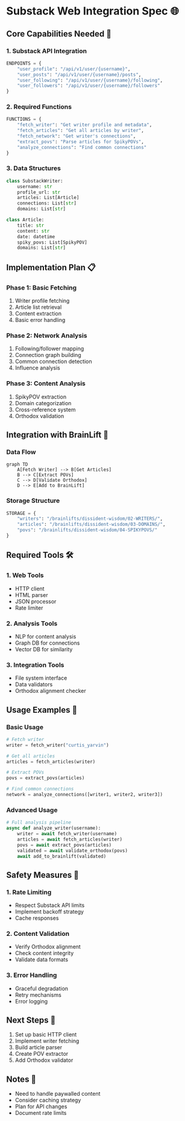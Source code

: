 # Substack Web Integration Spec 🌐

## Core Capabilities Needed 🎯

### 1. Substack API Integration
```python
ENDPOINTS = {
    "user_profile": "/api/v1/user/{username}",
    "user_posts": "/api/v1/user/{username}/posts",
    "user_following": "/api/v1/user/{username}/following",
    "user_followers": "/api/v1/user/{username}/followers"
}
```

### 2. Required Functions
```python
FUNCTIONS = {
    "fetch_writer": "Get writer profile and metadata",
    "fetch_articles": "Get all articles by writer",
    "fetch_network": "Get writer's connections",
    "extract_povs": "Parse articles for SpikyPOVs",
    "analyze_connections": "Find common connections"
}
```

### 3. Data Structures
```python
class SubstackWriter:
    username: str
    profile_url: str
    articles: List[Article]
    connections: List[str]
    domains: List[str]

class Article:
    title: str
    content: str
    date: datetime
    spiky_povs: List[SpikyPOV]
    domains: List[str]
```

## Implementation Plan 📋

### Phase 1: Basic Fetching
1. Writer profile fetching
2. Article list retrieval
3. Content extraction
4. Basic error handling

### Phase 2: Network Analysis
1. Following/follower mapping
2. Connection graph building
3. Common connection detection
4. Influence analysis

### Phase 3: Content Analysis
1. SpikyPOV extraction
2. Domain categorization
3. Cross-reference system
4. Orthodox validation

## Integration with BrainLift 🔄

### Data Flow
```mermaid
graph TD
    A[Fetch Writer] --> B[Get Articles]
    B --> C[Extract POVs]
    C --> D[Validate Orthodox]
    D --> E[Add to BrainLift]
```

### Storage Structure
```python
STORAGE = {
    "writers": "/brainlifts/dissident-wisdom/02-WRITERS/",
    "articles": "/brainlifts/dissident-wisdom/03-DOMAINS/",
    "povs": "/brainlifts/dissident-wisdom/04-SPIKYPOVS/"
}
```

## Required Tools 🛠️

### 1. Web Tools
- HTTP client
- HTML parser
- JSON processor
- Rate limiter

### 2. Analysis Tools
- NLP for content analysis
- Graph DB for connections
- Vector DB for similarity

### 3. Integration Tools
- File system interface
- Data validators
- Orthodox alignment checker

## Usage Examples 📝

### Basic Usage
```python
# Fetch writer
writer = fetch_writer("curtis_yarvin")

# Get all articles
articles = fetch_articles(writer)

# Extract POVs
povs = extract_povs(articles)

# Find common connections
network = analyze_connections([writer1, writer2, writer3])
```

### Advanced Usage
```python
# Full analysis pipeline
async def analyze_writer(username):
    writer = await fetch_writer(username)
    articles = await fetch_articles(writer)
    povs = await extract_povs(articles)
    validated = await validate_orthodox(povs)
    await add_to_brainlift(validated)
```

## Safety Measures 🚨

### 1. Rate Limiting
- Respect Substack API limits
- Implement backoff strategy
- Cache responses

### 2. Content Validation
- Verify Orthodox alignment
- Check content integrity
- Validate data formats

### 3. Error Handling
- Graceful degradation
- Retry mechanisms
- Error logging

## Next Steps 🚀

1. Set up basic HTTP client
2. Implement writer fetching
3. Build article parser
4. Create POV extractor
5. Add Orthodox validator

## Notes 📝

- Need to handle paywalled content
- Consider caching strategy
- Plan for API changes
- Document rate limits 